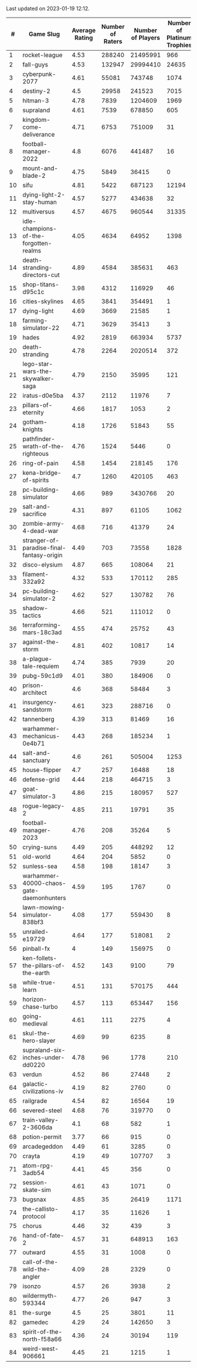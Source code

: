 Last updated on 2023-01-19 12:12.


|#|Game Slug|Average Rating|Number of Raters|Number of Players|Number of Platinum Trophies|Max Rarity (%)|
|---|---|---|---|---|---|---|
|1|rocket-league|4.53|288240|21495991|966|78|
|2|fall-guys|4.53|132947|29994410|24635|0.7|
|3|cyberpunk-2077|4.61|55081|743748|1074|65|
|4|destiny-2|4.5|29958|241523|7015|94|
|5|hitman-3|4.78|7839|1204609|1969|47|
|6|supraland|4.61|7539|678850|605|99|
|7|kingdom-come-deliverance|4.71|6753|751009|31|30|
|8|football-manager-2022|4.8|6076|441487|16|49|
|9|mount-and-blade-2|4.75|5849|36415|0|26|
|10|sifu|4.81|5422|687123|12194|96|
|11|dying-light-2-stay-human|4.57|5277|434638|32|6|
|12|multiversus|4.57|4675|960544|31335|75|
|13|idle-champions-of-the-forgotten-realms|4.05|4634|64952|1398|4|
|14|death-stranding-directors-cut|4.89|4584|385631|463|91|
|15|shop-titans-d95c1c|3.98|4312|116929|46|97|
|16|cities-skylines|4.65|3841|354491|1|72|
|17|dying-light|4.69|3669|21585|1|95|
|18|farming-simulator-22|4.71|3629|35413|3|77|
|19|hades|4.92|2819|663934|5737|89|
|20|death-stranding|4.78|2264|2020514|372|91|
|21|lego-star-wars-the-skywalker-saga|4.79|2150|35995|121|97|
|22|iratus-d0e5ba|4.37|2112|11976|7|85|
|23|pillars-of-eternity|4.66|1817|1053|2|81|
|24|gotham-knights|4.18|1726|51843|55|25|
|25|pathfinder-wrath-of-the-righteous|4.76|1524|5446|0|50|
|26|ring-of-pain|4.58|1454|218145|176|96|
|27|kena-bridge-of-spirits|4.7|1260|420105|463|94|
|28|pc-building-simulator|4.66|989|3430766|20|48|
|29|salt-and-sacrifice|4.31|897|61105|1062|91|
|30|zombie-army-4-dead-war|4.68|716|41379|24|67|
|31|stranger-of-paradise-final-fantasy-origin|4.49|703|73558|1828|98|
|32|disco-elysium|4.87|665|108064|21|28|
|33|filament-332a92|4.32|533|170112|285|93|
|34|pc-building-simulator-2|4.62|527|130782|76|75|
|35|shadow-tactics|4.66|521|111012|0|1|
|36|terraforming-mars-18c3ad|4.55|474|25752|43|44|
|37|against-the-storm|4.81|402|10817|14|37|
|38|a-plague-tale-requiem|4.74|385|7939|20|92|
|39|pubg-59c1d9|4.01|380|184906|0|73|
|40|prison-architect|4.6|368|58484|3|29|
|41|insurgency-sandstorm|4.61|323|288716|0|5|
|42|tannenberg|4.39|313|81469|16|88|
|43|warhammer-mechanicus-0e4b71|4.43|268|185234|1|25|
|44|salt-and-sanctuary|4.6|261|505004|1253|83|
|45|house-flipper|4.7|257|16488|18|94|
|46|defense-grid|4.44|218|464715|3|80|
|47|goat-simulator-3|4.86|215|180957|527|92|
|48|rogue-legacy-2|4.85|211|19791|35|3|
|49|football-manager-2023|4.76|208|35264|5|79|
|50|crying-suns|4.49|205|448292|12|66|
|51|old-world|4.64|204|5852|0|82|
|52|sunless-sea|4.58|198|18147|3|36|
|53|warhammer-40000-chaos-gate-daemonhunters|4.59|195|1767|0|0.6|
|54|lawn-mowing-simulator-838bf3|4.08|177|559430|8|85|
|55|unrailed-e19729|4.64|177|518081|2|9|
|56|pinball-fx|4|149|156975|0|85|
|57|ken-follets-the-pillars-of-the-earth|4.52|143|9100|79|45|
|58|while-true-learn|4.51|131|570175|444|93|
|59|horizon-chase-turbo|4.57|113|653447|156|88|
|60|going-medieval|4.61|111|2275|4|67|
|61|skul-the-hero-slayer|4.69|99|6235|8|95|
|62|supraland-six-inches-under-dd0220|4.78|96|1778|210|99|
|63|verdun|4.52|86|27448|2|76|
|64|galactic-civilizations-iv|4.19|82|2760|0|80|
|65|railgrade|4.54|82|16564|19|98|
|66|severed-steel|4.68|76|319770|0|14|
|67|train-valley-2-3606da|4.1|68|582|1|88|
|68|potion-permit|3.77|66|915|0|98|
|69|arcadegeddon|4.49|61|3285|0|90|
|70|crayta|4.19|49|107707|3|23|
|71|atom-rpg-3adb54|4.41|45|356|0|98|
|72|session-skate-sim|4.61|43|1071|0|27|
|73|bugsnax|4.85|35|26419|1171|97|
|74|the-callisto-protocol|4.17|35|11626|1|3|
|75|chorus|4.46|32|439|3|86|
|76|hand-of-fate-2|4.57|31|648913|163|72|
|77|outward|4.55|31|1008|0|73|
|78|call-of-the-wild-the-angler|4.09|28|2329|0|62|
|79|isonzo|4.57|26|3938|2|57|
|80|wildermyth-593344|4.77|26|947|3|17|
|81|the-surge|4.5|25|3801|11|94|
|82|gamedec|4.29|24|142650|3|27|
|83|spirit-of-the-north-f58a66|4.36|24|30194|119|65|
|84|weird-west-906661|4.45|21|1215|1|85|
